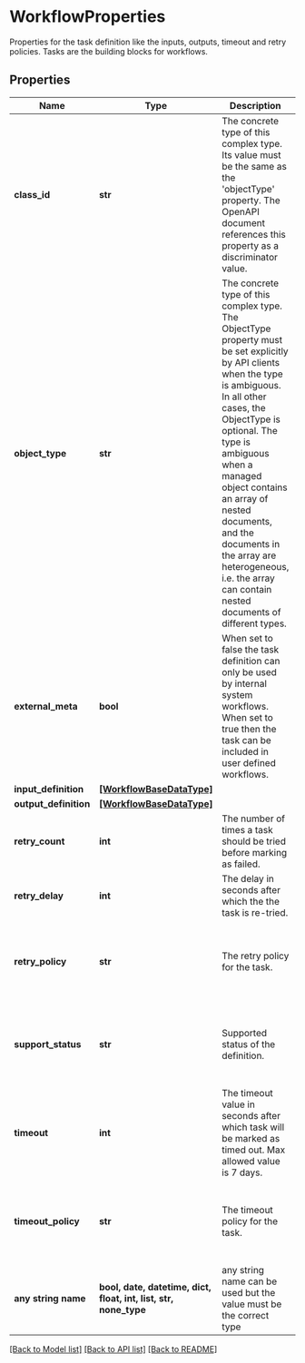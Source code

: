 # WorkflowProperties

Properties for the task definition like the inputs, outputs, timeout and retry policies. Tasks are the building blocks for workflows.
## Properties
Name | Type | Description | Notes
------------ | ------------- | ------------- | -------------
**class_id** | **str** | The concrete type of this complex type. Its value must be the same as the &#39;objectType&#39; property. The OpenAPI document references this property as a discriminator value. | [readonly] 
**object_type** | **str** | The concrete type of this complex type. The ObjectType property must be set explicitly by API clients when the type is ambiguous. In all other cases, the  ObjectType is optional.  The type is ambiguous when a managed object contains an array of nested documents, and the documents in the array are heterogeneous, i.e. the array can contain nested documents of different types. | 
**external_meta** | **bool** | When set to false the task definition can only be used by internal system workflows. When set to true then the task can be included in user defined workflows. | [optional] 
**input_definition** | [**[WorkflowBaseDataType]**](WorkflowBaseDataType.md) |  | [optional] 
**output_definition** | [**[WorkflowBaseDataType]**](WorkflowBaseDataType.md) |  | [optional] 
**retry_count** | **int** | The number of times a task should be tried before marking as failed. | [optional] 
**retry_delay** | **int** | The delay in seconds after which the the task is re-tried. | [optional] 
**retry_policy** | **str** | The retry policy for the task. | [optional]  if omitted the server will use the default value of "Fixed"
**support_status** | **str** | Supported status of the definition. | [optional]  if omitted the server will use the default value of "Supported"
**timeout** | **int** | The timeout value in seconds after which task will be marked as timed out. Max allowed value is 7 days. | [optional] 
**timeout_policy** | **str** | The timeout policy for the task. | [optional]  if omitted the server will use the default value of "Timeout"
**any string name** | **bool, date, datetime, dict, float, int, list, str, none_type** | any string name can be used but the value must be the correct type | [optional]

[[Back to Model list]](../README.md#documentation-for-models) [[Back to API list]](../README.md#documentation-for-api-endpoints) [[Back to README]](../README.md)


